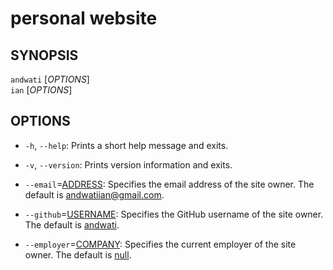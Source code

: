 personal website
================

## SYNOPSIS

`andwati` [_OPTIONS_]
<br>
`ian` [_OPTIONS_]

## OPTIONS

  * `-h`, `--help`:
    Prints a short help message and exits.

  * `-v`, `--version`:
    Prints version information and exits.

  * `--email`=<u>ADDRESS</u>:
    Specifies the email address of the site owner. The default is
    [andwatiian@gmail.com](mailto:andwatiian@gmail.com).

  * `--github`=<u>USERNAME</u>:
    Specifies the GitHub username of the site owner. The default is
    [andwati](https://github.com/andwati).

  * `--employer`=<u>COMPANY</u>:
    Specifies the current employer of the site owner. The default is
    [null](null).
